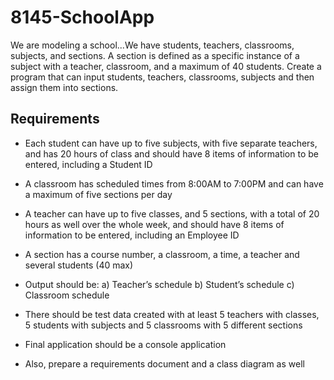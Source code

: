 # 8145-SchoolApp

We are modeling a school...We have students, teachers, classrooms, subjects, and sections.
A section is defined as a specific instance of a subject with a teacher, classroom, and a maximum of 40 students.
Create a program that can input students, teachers, classrooms, subjects and then assign them into sections.

## Requirements

- Each student can have up to five subjects, with five separate teachers, and has 20 hours of class and should have 8 items of information to be entered, including a Student ID

- A classroom has scheduled times from 8:00AM to 7:00PM and can have a maximum of five sections per day

- A teacher can have up to five classes, and 5 sections, with a total of 20 hours as well over the whole week, and should have 8 items of information to be entered, including an Employee ID

- A section has a course number, a classroom, a time, a teacher and several students (40 max)

- Output should be:
a)	Teacher’s schedule 
b)	Student’s schedule
c)	Classroom schedule

- There should be test data created with at least 5 teachers with classes, 5 students with subjects and 5 classrooms with 5 different sections

- Final application should be a console application

- Also, prepare a requirements document and a class diagram as well
